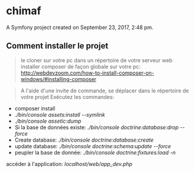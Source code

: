 chimaf
======

A Symfony project created on September 23, 2017, 2:48 pm.

Comment installer le projet
---
> le cloner sur votre pc dans un répertoire de votre serveur web
> installer composer de façon globale sur votre pc: http://webdevzoom.com/how-to-install-composer-on-windows/#installing-composer

> A l'aide d'une invite de commande, se déplacer dans le répertoire de votre projet
Exécutez les commandes:
- composer install
- _./bin/console assets:install --symlink_
- _./bin/console assetic:dump_
- Si la base de données existe: _./bin/console doctrine:database:drop --force_
- Create database: _./bin/console doctrine:database:create_
- update database:  _./bin/console doctrine:schema:update --force_
- peupler la base de donnée: _./bin/console doctrine:fixtures:load -n_

accéder à l'application: _localhost/web/app_dev.php_

